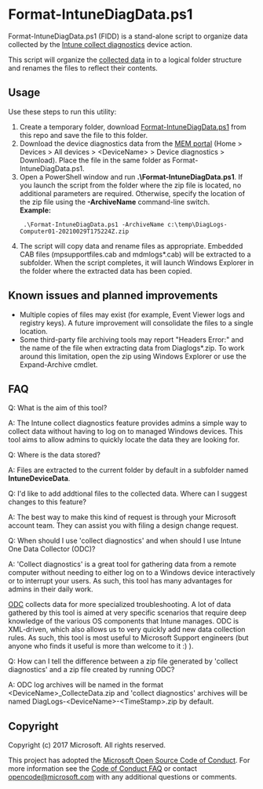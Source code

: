 # Format-IntuneDiagData.ps1

Format-IntuneDiagData.ps1 (FIDD) is a stand-alone script to organize data collected by the [Intune collect diagnostics](https://docs.microsoft.com/en-us/mem/intune/remote-actions/collect-diagnostics) device action.

This script will organize the [collected data](https://docs.microsoft.com/en-us/mem/intune/remote-actions/collect-diagnostics#data-collected) in to a logical folder structure and renames the files to reflect their contents.


## Usage

Use these steps to run this utility:

1. Create a temporary folder, download [Format-IntuneDiagData.ps1](https://raw.githubusercontent.com/markstan/Format-IntuneDiagData/master/Format-IntuneDiagData.ps1) from this repo and save the file to this folder.
1. Download the device diagnostics data from the [MEM portal](https://endpoint.microsoft.com/#blade/Microsoft_Intune_DeviceSettings/DevicesMenu/mDMDevicesPreview) (Home &gt; Devices &gt; All devices &gt; &lt;DeviceName&gt; &gt; Device diagnostics &gt; Download).  Place the file in the same folder as Format-IntuneDiagData.ps1.
1. Open a PowerShell window and run **.\Format-IntuneDiagData.ps1**.  If you launch the script from the folder where the zip file is located, no additional parameters are required.  Otherwise, specify the location of the zip file using the **-ArchiveName**  command-line switch.  
**Example:**
    ```powershell-interactive
     .\Format-IntuneDiagData.ps1 -ArchiveName c:\temp\DiagLogs-Computer01-20210029T175224Z.zip
    ```
1. The script will copy data and rename files as appropriate.  Embedded CAB files (mpsupportfiles.cab and mdmlogs*.cab) will be extracted to a subfolder.  When the script completes, it will launch Windows Explorer in the folder where the  extracted data has been copied.



## Known issues and planned improvements
 
* Multiple copies of files may exist (for example, Event Viewer logs and registry keys).  A future improvement will consolidate the files to a single location.
* Some third-party file archiving tools may report "Headers Error:" and the name of the file when extracting data from Diaglogs*.zip.  To work around this limitation, open the zip using Windows Explorer or use the Expand-Archive cmdlet.

   
## FAQ


Q: What is the aim of this tool?

A: The Intune collect diagnostics feature provides admins a simple way to collect data without having to log on to managed Windows devices.  This tool aims to allow admins to quickly locate the data they are looking for.

Q: Where is the data stored?

A: Files are extracted to the current folder by default in a subfolder named **IntuneDeviceData**.

Q:  I'd like to add addtional files to the collected data.  Where can I suggest changes to this feature?

A:  The best way to make this kind of request is through your Microsoft account team.  They can assist you with filing a design change request.

Q: When should I use 'collect diagnostics' and when should I use Intune One Data Collector (ODC)?

A: 'Collect diagnostics' is a great tool for gathering data from a remote computer without needing to either log on to a Windows device interactively or to interrupt your users.  As such, this tool has many advantages for admins in their daily work.

[ODC](https://github.com/markstan/IntuneOneDataCollector) collects data for more specialized troubleshooting.  A lot of data gathered by this tool is aimed at very specific scenarios that require deep knowledge of the various OS components that Intune manages.  ODC is XML-driven, which also allows us to very quickly add new data collection rules.  As such, this tool is most useful to Microsoft Support engineers (but anyone who finds it useful is more than welcome to it :) ).

Q: How can I tell the difference between a zip file generated by 'collect diagnostics' and a zip file created by running ODC?

A: ODC log archives will be named in the format &lt;DeviceName&gt;_CollecteData.zip and 'collect diagnostics' archives will be named DiagLogs-&lt;DeviceName&gt;-&lt;TimeStamp&gt;.zip by default.

## Copyright
Copyright (c) 2017 Microsoft. All rights reserved.

This project has adopted the [Microsoft Open Source Code of Conduct](https://opensource.microsoft.com/codeofconduct/). For more information see the [Code of Conduct FAQ](https://opensource.microsoft.com/codeofconduct/faq/) or contact [opencode@microsoft.com](mailto:opencode@microsoft.com) with any additional questions or comments.
